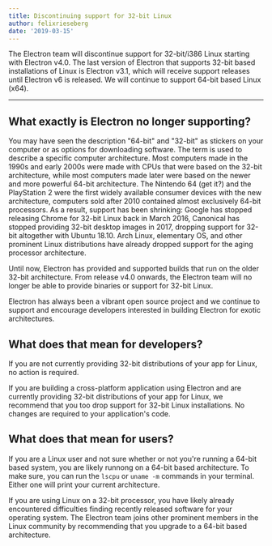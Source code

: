 ```yaml
---
title: Discontinuing support for 32-bit Linux
author: felixrieseberg
date: '2019-03-15'
---
```


The Electron team will discontinue support for 32-bit/i386 Linux starting with Electron v4.0. The last version of Electron that supports 32-bit based installations of Linux is Electron v3.1, which will receive support releases until Electron v6 is released. We will continue to support 64-bit based Linux (x64).

---

## What exactly is Electron no longer supporting?

You may have seen the description "64-bit" and "32-bit" as stickers on your computer or as options for downloading software. The term is used to describe a specific computer architecture. Most computers made in the 1990s and early 2000s were made with CPUs that were based on the 32-bit architecture, while most computers made later were based on the newer and more powerful 64-bit architecture. The Nintendo 64 (get it?) and the PlayStation 2 were the first widely available consumer devices with the new architecture, computers sold after 2010 contained almost exclusively 64-bit processors. As a result, support has been shrinking: Google has stopped releasing Chrome for 32-bit Linux back in March 2016, Canonical has stopped providing 32-bit desktop images in 2017, dropping support for 32-bit altogether with Ubuntu 18.10. Arch Linux, elementary OS, and other prominent Linux distributions have already dropped support for the aging processor architecture.

Until now, Electron has provided and supported builds that run on the older 32-bit architecture. From release v4.0 onwards, the Electron team will no longer be able to provide binaries or support for 32-bit Linux.

Electron has always been a vibrant open source project and we continue to support and encourage developers interested in building Electron for exotic architectures.

## What does that mean for developers?

If you are not currently providing 32-bit distributions of your app for Linux, no action is required.

If you are building a cross-platform application using Electron and are currently providing 32-bit distributions of your app for Linux, we recommend that you too drop support for 32-bit Linux installations. No changes are required to your application's code.

## What does that mean for users?

If you are a Linux user and not sure whether or not you're running a 64-bit based system, you are likely runnong on a 64-bit based architecture. To make sure, you can run the `lscpu` or `uname -m` commands in your terminal. Either one will print your current architecture.

If you are using Linux on a 32-bit processor, you have likely already encountered difficulties finding recently released software for your operating system. The Electron team joins other prominent members in the Linux community by recommending that you upgrade to a 64-bit based architecture.
